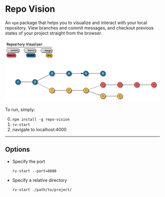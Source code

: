 # Repo Vision

An `npm` package that helps you to visualize and interact with your local repository. View branches and commit messages, and checkout previous states of your project straight from the browser.

![demo](assets/demo.png)

To run, simply:

  0. `npm install -g repo-vision`
  0. `rv-start`
  0. navigate to localhost:4000

---

## Options

* Specify the port

  ```
  rv-start --port=8080
  ```

* Specify a relative directory

  ```
  rv-start ./path/to/project/
  ```
